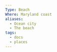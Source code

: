 ```yaml
---
Type: Beach
Where: Maryland coast
aliases:
  - Ocean city
  - The beach
tags:
  - docs
  - places
---
```

